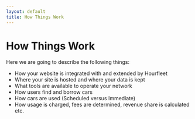 ```yaml
---
layout: default
title: How Things Work
---
```

#  How Things Work

Here we are going to describe the following things:

* How your website is integrated with and extended by Hourfleet
* Where your site is hosted and where your data is kept
* What tools are available to operate your network
* How users find and borrow cars
* How cars are used (Scheduled versus Immediate)
* How usage is charged, fees are determined, revenue share is calculated etc.
